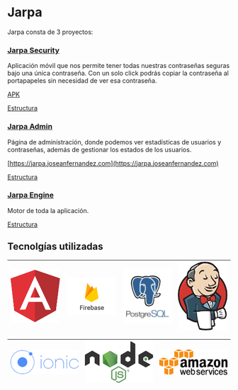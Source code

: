 # Jarpa

Jarpa consta de 3 proyectos:
### [Jarpa Security](https://github.com/joseanfernandez/jarpa-security) 
Aplicación móvil que nos permite tener todas nuestras contraseñas seguras bajo una única contraseña.
Con un solo click podrás copiar la contraseña al portapapeles sin necesidad de ver esa contraseña.

[APK](https://github.com/joseanfernandez/Jarpa/raw/master/Jarpa.apk)

[Estructura](https://github.com/joseanfernandez/Jarpa/wiki/Jarpa-Security)


### [Jarpa Admin](https://github.com/joseanfernandez/jarpa-admin)
Página de administración, donde podemos ver estadísticas de usuarios y contraseñas, además de gestionar los estados de los usuarios.


[https://jarpa.joseanfernandez.com](https://jarpa.joseanfernandez.com)

[Estructura](https://github.com/joseanfernandez/Jarpa/wiki/Jarpa-Admin)

### [Jarpa Engine](https://github.com/joseanfernandez/jarpa-engine)
Motor de toda la aplicación.

[Estructura](https://github.com/joseanfernandez/Jarpa/wiki/Jarpa-Engine)



## Tecnolgías utilizadas


|<img src="logos/angular.png" alt="alt text" width="250">|<img src="logos/firebase.png" alt="alt text" width="250">|<img src="logos/postgresql.png" alt="alt text" width="250">|<img src="logos/jenkins.jpg" alt="alt text" width="250">|
|----------|----------|----------|----------|

|<img src="logos/ionic.png" alt="alt text" width="300">|<img src="logos/node.png" alt="alt text" width="300">|<img src="logos/aws.png" alt="alt text" width="300">|
|----------|----------|----------|
